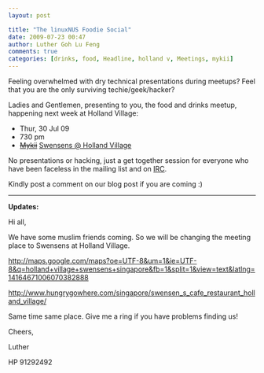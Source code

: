 ```yaml
---
layout: post

title: "The linuxNUS Foodie Social"
date: 2009-07-23 00:47
author: Luther Goh Lu Feng
comments: true
categories: [drinks, food, Headline, holland v, Meetings, mykii]
---
```

Feeling overwhelmed with dry technical presentations during meetups? Feel that you are the only surviving techie/geek/hacker?

Ladies and Gentlemen, presenting to you, the food and drinks meetup, happening next week at Holland Village:
<ul>
	<li>Thur, 30 Jul 09</li>
	<li>730 pm</li>
	<li><a href="http://www.mykii.com.sg/Mykii/just%20for%20you.html"><del datetime="2009-07-29T14:23:37+00:00">Mykii</del></a> <a href="http://www.hungrygowhere.com/singapore/swensen_s_cafe_restaurant_holland_village/"> Swensens @ Holland Village</a></li>

</ul>


No presentations or hacking, just a get together session for everyone who have been faceless in the mailing list and on <a href="http://linuxnus.org/irc">IRC</a>.

Kindly post a comment on our blog post if you are coming :)

<hr />

<strong>Updates:</strong>

Hi all,

We have some muslim friends coming. So we will be changing the meeting place to Swensens at Holland Village.

<a href="http://maps.google.com/maps?oe=UTF-8&um=1&ie=UTF-8&q=holland+village+swensens+singapore&fb=1&split=1&view=text&latlng=14164671006070382888 ">http://maps.google.com/maps?oe=UTF-8&um=1&ie=UTF-8&q=holland+village+swensens+singapore&fb=1&split=1&view=text&latlng=14164671006070382888 </a>

<a href="http://www.hungrygowhere.com/singapore/swensen_s_cafe_restaurant_holland_village/">http://www.hungrygowhere.com/singapore/swensen_s_cafe_restaurant_holland_village/</a>

Same time same place. Give me a ring if you have problems finding us!



Cheers,

Luther

HP 91292492
